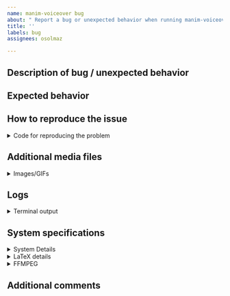 ```yaml
---
name: manim-voiceover bug
about: " Report a bug or unexpected behavior when running manim-voiceover"
title: ''
labels: bug
assignees: osolmaz

---
```


## Description of bug / unexpected behavior
<!-- Add a clear and concise description of the problem you encountered. -->


## Expected behavior
<!-- Add a clear and concise description of what you expected to happen. -->


## How to reproduce the issue
<!-- Provide a piece of code illustrating the undesired behavior. -->

<details><summary>Code for reproducing the problem</summary>

```py
Paste your code here.
```

</details>


## Additional media files
<!-- Paste in the files manim produced on rendering the code above. -->

<details><summary>Images/GIFs</summary>

<!-- PASTE MEDIA HERE -->

</details>


## Logs
<details><summary>Terminal output</summary>
<!-- Add "-v DEBUG" when calling manim to generate more detailed logs -->

```
PASTE HERE OR PROVIDE LINK TO https://pastebin.com/ OR SIMILAR
```

<!-- Insert screenshots here (only when absolutely necessary, we prefer copy/pasted output!) -->

</details>


## System specifications

<details><summary>System Details</summary>

- OS (with version, e.g., Windows 10 v2004 or macOS 10.15 (Catalina)):
- RAM:
- Python version (`python/py/python3 --version`):
- Installed modules (provide output from `pip list`):
```
PASTE HERE
```
</details>

<details><summary>LaTeX details</summary>

+ LaTeX distribution (e.g. TeX Live 2020):
+ Installed LaTeX packages:
<!-- output of `tlmgr list --only-installed` for TeX Live or a screenshot of the Packages page for MikTeX -->
</details>

<details><summary>FFMPEG</summary>

Output of `ffmpeg -version`:

```
PASTE HERE
```
</details>

## Additional comments
<!-- Add further context that you think might be relevant for this issue here. -->
